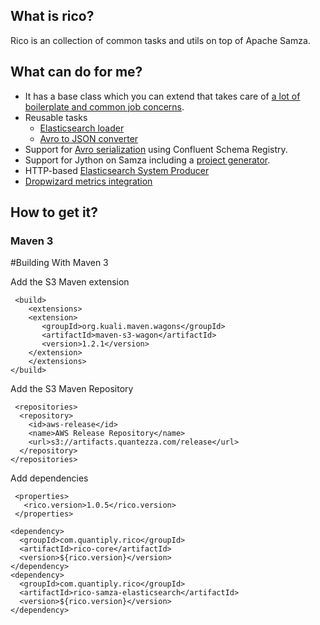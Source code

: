 ## What is rico?

Rico is an collection of common tasks and utils on top of Apache Samza.

## What can do for me?

* It has a base class which you can extend that takes care of [a lot of boilerplate and common job concerns](https://github.com/quantiply/rico/blob/master/docs/base_task/purpose.md).
* Reusable tasks
	* [Elasticsearch loader](https://github.com/quantiply/rico/blob/master/docs/common_tasks/es-push.md)
	* [Avro to JSON converter](https://github.com/quantiply/rico/blob/master/docs/common_tasks/avro-to-json.md)
* Support for [Avro serialization](https://github.com/quantiply/rico/blob/master/avro/src/main/java/com/quantiply/samza/serde/AvroSerde.java) using Confluent Schema Registry.
* Support for Jython on Samza including a [project generator](https://github.com/quantiply/generator-rico).
* HTTP-based [Elasticsearch System Producer](https://github.com/quantiply/rico/blob/master/samza-elasticsearch/src/main/java/com/quantiply/samza/system/elasticsearch/ElasticsearchSystemProducer.java)
* [Dropwizard metrics integration](https://github.com/quantiply/samza-coda-metrics)

## How to get it?

### Maven 3

#Building With Maven 3

Add the S3 Maven extension

	 <build>
    	<extensions>
        <extension>
           <groupId>org.kuali.maven.wagons</groupId>
           <artifactId>maven-s3-wagon</artifactId>
           <version>1.2.1</version>
        </extension>
    	</extensions>
    </build>

Add the S3 Maven Repository

	 <repositories>
      <repository>
        <id>aws-release</id>
        <name>AWS Release Repository</name>
        <url>s3://artifacts.quantezza.com/release</url>
      </repository>
    </repositories>

Add dependencies

	 <properties>
	   <rico.version>1.0.5</rico.version>
	 </properties>

    <dependency>
      <groupId>com.quantiply.rico</groupId>
      <artifactId>rico-core</artifactId>
      <version>${rico.version}</version>
    </dependency>
    <dependency>
      <groupId>com.quantiply.rico</groupId>
      <artifactId>rico-samza-elasticsearch</artifactId>
      <version>${rico.version}</version>
    </dependency>
